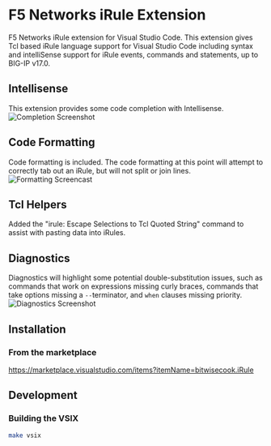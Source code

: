 # F5 Networks iRule Extension

F5 Networks iRule extension for Visual Studio Code. This extension gives Tcl based iRule language support for Visual Studio Code including syntax and intelliSense support for iRule events, commands and statements, up to BIG-IP v17.0.

## Intellisense
This extension provides some code completion with Intellisense.
![Completion Screenshot](images/completion_0.png)

## Code Formatting
Code formatting is included. The code formatting at this point will attempt to correctly tab out an iRule, but will not split or join lines.
![Formatting Screencast](images/format_code_0.gif)

## Tcl Helpers
Added the "irule: Escape Selections to Tcl Quoted String" command to assist with pasting data into iRules.

## Diagnostics
Diagnostics will highlight some potential double-substitution issues, such as commands that work on expressions missing curly braces, commands that take options missing a `--`terminator, and `when` clauses missing priority.
![Diagnostics Screenshot](images/diagnostics_0.png)

## Installation
### From the marketplace
https://marketplace.visualstudio.com/items?itemName=bitwisecook.iRule

## Development
### Building the VSIX

```sh
make vsix
```
